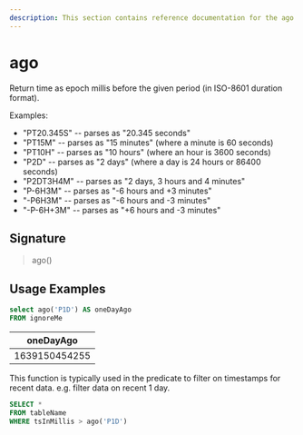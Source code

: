 ```yaml
---
description: This section contains reference documentation for the ago function.
---
```


# ago

Return time as epoch millis before the given period (in ISO-8601 duration format).

Examples:

* "PT20.345S" -- parses as "20.345 seconds"
* "PT15M" -- parses as "15 minutes" (where a minute is 60 seconds)
* "PT10H" -- parses as "10 hours" (where an hour is 3600 seconds)
* "P2D" -- parses as "2 days" (where a day is 24 hours or 86400 seconds)
* "P2DT3H4M" -- parses as "2 days, 3 hours and 4 minutes"
* "P-6H3M" -- parses as "-6 hours and +3 minutes"
* "-P6H3M" -- parses as "-6 hours and -3 minutes"
* "-P-6H+3M" -- parses as "+6 hours and -3 minutes"

## Signature

> ago()

## Usage Examples

```sql
select ago('P1D') AS oneDayAgo
FROM ignoreMe
```

| oneDayAgo     |
| ------------- |
| 1639150454255 |

This function is typically used in the predicate to filter on timestamps for recent data. e.g. filter data on recent 1 day.

```sql
SELECT * 
FROM tableName
WHERE tsInMillis > ago('P1D')
```
